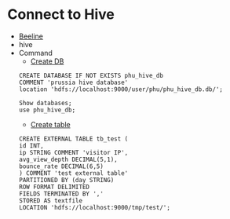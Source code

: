 # Connect to Hive

- [Beeline](https://cwiki.apache.org/confluence/display/Hive/HiveServer2+Clients)
- hive
- Command
  - [Create DB](https://cwiki.apache.org/confluence/display/Hive/LanguageManual+DDL#LanguageManualDDL-CreateDataBase)
  ```
  CREATE DATABASE IF NOT EXISTS phu_hive_db
  COMMENT 'prussia hive database'
  location 'hdfs://localhost:9000/user/phu/phu_hive_db.db/';
  
  Show databases;
  use phu_hive_db;
  ```
  - [Create table](https://cwiki.apache.org/confluence/display/Hive/LanguageManual+DDL#LanguageManualDDL-CreateTable)
  ```
  CREATE EXTERNAL TABLE tb_test (
  id INT,
  ip STRING COMMENT 'visitor IP',
  avg_view_depth DECIMAL(5,1),
  bounce_rate DECIMAL(6,5)
  ) COMMENT 'test external table'
  PARTITIONED BY (day STRING)
  ROW FORMAT DELIMITED
  FIELDS TERMINATED BY ','
  STORED AS textfile
  LOCATION 'hdfs://localhost:9000/tmp/test/';
  
  ```

